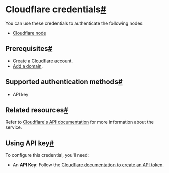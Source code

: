[](https://github.com/n8n-io/n8n-docs/edit/main/docs/integrations/builtin/credentials/cloudflare.md "Edit this page")

# Cloudflare credentials[#](#cloudflare-credentials "Permanent link")

You can use these credentials to authenticate the following nodes:

*   [Cloudflare node](../../app-nodes/n8n-nodes-base.cloudflare/)

## Prerequisites[#](#prerequisites "Permanent link")

*   Create a [Cloudflare account](https://developers.cloudflare.com/fundamentals/setup/account/).
*   [Add a domain](https://developers.cloudflare.com/fundamentals/setup/manage-domains/add-site/).

## Supported authentication methods[#](#supported-authentication-methods "Permanent link")

*   API key

## Related resources[#](#related-resources "Permanent link")

Refer to [Cloudflare's API documentation](https://developers.cloudflare.com/fundamentals/api/) for more information about the service.

## Using API key[#](#using-api-key "Permanent link")

To configure this credential, you'll need:

*   An **API Key**: Follow the [Cloudflare documentation to create an API token](https://developers.cloudflare.com/fundamentals/api/get-started/create-token/).